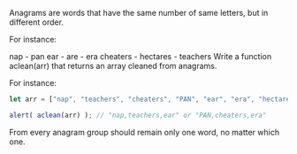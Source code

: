 Anagrams are words that have the same number of same letters, but in different order.

For instance:

nap - pan
ear - are - era
cheaters - hectares - teachers
Write a function aclean(arr) that returns an array cleaned from anagrams.

For instance:

``` javascript
let arr = ["nap", "teachers", "cheaters", "PAN", "ear", "era", "hectares"];

alert( aclean(arr) ); // "nap,teachers,ear" or "PAN,cheaters,era"
```
From every anagram group should remain only one word, no matter which one.

